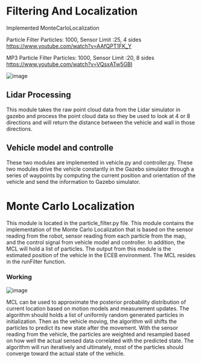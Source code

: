 # Filtering And Localization
Implemented MonteCarloLocalization

Particle Filter Particles: 1000, Sensor Limit :25, 4 sides
https://www.youtube.com/watch?v=AAfQPT1FK_Y

MP3 Particle Filter Particles: 1000, Sensor Limit :20, 8 sides
https://www.youtube.com/watch?v=VQsxATw5GBI

![image](https://user-images.githubusercontent.com/64373075/176821674-77c7fe33-ce2d-4028-abb4-685a75d74f48.png)

## Lidar Processing

This module takes the raw point cloud data from the Lidar simulator in gazebo and process the point cloud data so they be used to look at 4 or 8 directions and will return the distance between the vehicle and wall in those directions.

## Vehicle model and controlle
These two modules are implemented in vehicle.py and controller.py. These two modules drive the
vehicle constantly in the Gazebo simulator through a series of waypoints by computing the current position and orientation of the vehicle and send the information to Gazebo simulator.

 # Monte Carlo Localization
This module is located in the particle_filter.py file. This module contains the implementation of the Monte Carlo Localization that is based on the sensor reading from the robot, sensor reading from each particle from the map, and the control signal from vehicle model and controller. In addition, the MCL will hold a list of particles. The output from this module is the
estimated position of the vehicle in the ECEB environment. The MCL resides in the runFilter function.

### Working
![image](https://user-images.githubusercontent.com/64373075/176822525-1eb97460-9559-49f8-8605-8895b8028836.png)

MCL can be used to approximate the posterior probability distribution of current location based on motion models and measurement
updates. The algorithm should holds a list of uniformly random generated particles in initialization. Then
as the vehicle moving, the algorithm will shifts the particles to predict its new state after the movement.
With the sensor reading from the vehicle, the particles are weighted and resampled based on how well the
actual sensed data correlated with the predicted state. The algorithm will run iteratively and ultimately,
most of the particles should converge toward the actual state of the vehicle.
